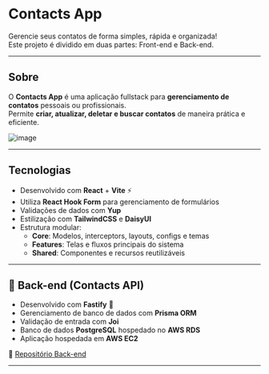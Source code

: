 # Contacts App

Gerencie seus contatos de forma simples, rápida e organizada!  
Este projeto é dividido em duas partes: Front-end e Back-end.

---

## Sobre

O **Contacts App** é uma aplicação fullstack para **gerenciamento de contatos** pessoais ou profissionais.  
Permite **criar, atualizar, deletar e buscar contatos** de maneira prática e eficiente.

![image](https://github.com/user-attachments/assets/9529c7b5-436b-4d48-9ac7-3bdc986cb25f)

---

## Tecnologias

- Desenvolvido com **React** + **Vite** ⚡
- Utiliza **React Hook Form** para gerenciamento de formulários
- Validações de dados com **Yup**
- Estilização com **TailwindCSS** e **DaisyUI**
- Estrutura modular:
  - **Core**: Modelos, interceptors, layouts, configs e temas
  - **Features**: Telas e fluxos principais do sistema
  - **Shared**: Componentes e recursos reutilizáveis
---

## 🚀 Back-end (Contacts API)

- Desenvolvido com **Fastify** 🚀
- Gerenciamento de banco de dados com **Prisma ORM**
- Validação de entrada com **Joi**
- Banco de dados **PostgreSQL** hospedado no **AWS RDS**
- Aplicação hospedada em **AWS EC2**

🔗 [Repositório Back-end](https://github.com/yasminlopes/contacts-api)

---
